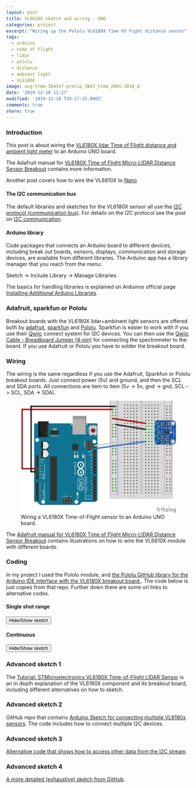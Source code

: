 ```yaml
---
layout: post
title: VL6810X sketch and wiring - UNO
categories: project
excerpt: "Wiring up the Pololu VL6180X Time Of Fight distance sensor"
tags:
  - arduino
  - time of flight
  - lidar
  - pololu
  - distance
  - ambient light
  - VL6180X
image: avg-trmm-3b43v7-precip_3B43_trmm_2001-2016_A
date: '2019-12-10 11:27'
modified: '2019-12-10 T18:17:25.000Z'
comments: true
share: true
---
```

<script src="https://karttur.github.io/common/assets/js/karttur/togglediv.js"></script>

### Introduction

This post is about wiring the [VL6180X lidar Time of Flight distance and ambient light meter](../../module/module-VL6180X) to an Arduino UNO board.

The Adafruit manual for [VL6180X Time of Flight Micro-LIDAR Distance Sensor Breakout](https://www.elfa.se/Web/Downloads/_t/ds/Adafruit_VL6180X_eng_tds.pdf?pid=30129217) contains more information.

Another post covers how to wire the VL6810X to  [Nano](../project-ToF-VL6180X-nano/)

#### The I2C communication bus

The default libraries and sketches for the VL6180X sensor all use the
[I2C protocol (communication bus)](https://howtomechatronics.com/tutorials/arduino/how-i2c-communication-works-and-how-to-use-it-with-arduino/). For details on the I2C protocol see the post on [I2C communication](../../arduinoide/arduino-I2C).

#### Arduino library

Code packages that connects an Arduino board to different devices, including break out boards, sensors, displays, communication and storage devices, are available from different libraries. The <span class='app'>Arduino</span> app has a library manager that you reach from the menu:

<span class='menu'>Sketch -> Include Library -> Manage Libraries</span>

The basics for handling libraries is explained on Arduinos official page [Installing Additional Arduino Libraries](www.arduino.cc/en/Guide/Libraries).

### Adafruit, sparkfun or Pololu

Breakout boards with the VL6180X lidar+ambinent light sensors are offered both by [adafruit](https://www.adafruit.com/product/3316), [sparkfun](https://www.sparkfun.com/products/14722) and [Pololu](https://www.pololu.com/product/2489). Sparkfun is easier to work with if you use their [Qwiic](https://www.sparkfun.com/qwiic) connect system for I2C devices. You can then use the [Qwiic Cable - Breadboard Jumper (4-pin)](https://www.sparkfun.com/products/14425) for connecting the spectrometer to the board. If you use Adafruit or Pololu you have to solder the breakout board.

### Wiring

The wiring is the same regardless if you use the Adafruit, Sparkfun or Pololu breakout boards.
Just connect power (5v) and ground, and then the SCL and SDA ports. All connections are item to item (5v -> 5v, gnd -> gnd, SCL -> SCL, SDA -> SDA).


<figure>
<img src="../../images/ToF-VL6180X-UNO_bb.png">
<figcaption> Wiring a VL6180X Time-of-Flight sensor to an Arduino UNO board.</figcaption>
</figure>

The [Adafruit manual for VL6180X Time of Flight Micro-LIDAR Distance Sensor Breakout](https://www.elfa.se/Web/Downloads/_t/ds/Adafruit_VL6180X_eng_tds.pdf?pid=30129217) contains illustrations on how to wire the VL6810X module with different boards.

### Coding

In my project I used the Pololu module, and [the Pololu GitHub library for the Arduino IDE interface with the VL6180X breakout board.](https://github.com/pololu/vl6180x-arduino). The code below is just copies from that repo. Further down there are some url links to alternative codes.

#### Single shot range

<button id= "togglesingleshot" onclick="hiddencode('singleshot')">Hide/Show sketch</button>

<div id="singleshot" style="display:none">

{% capture text-capture %}
{% raw %}

```
/* This minimal example shows how to get single-shot range
measurements from the VL6180X.
The range readings are in units of mm. */

#include <Wire.h>
#include <VL6180X.h>

VL6180X sensor;

void setup()
{
  Serial.begin(9600);
  Wire.begin();

  sensor.init();
  sensor.configureDefault();
  sensor.setTimeout(500);
}

void loop()
{
  Serial.print(sensor.readRangeSingleMillimeters());
  if (sensor.timeoutOccurred()) { Serial.print(" TIMEOUT"); }

  Serial.println();
}
```
{% endraw %}
{% endcapture %}
{% include widgets/toggle-code.html  toggle-text=text-capture  %}
</div>

#### Continuous

<button id= "toggleContinuous" onclick="hiddencode('Continuous')">Hide/Show sketch</button>

<div id="Continuous" style="display:none">

{% capture text-capture %}
{% raw %}

```
/* This example demonstrates how to use interleaved mode to
take continuous range and ambient light measurements. The
datasheet recommends using interleaved mode instead of
running "range and ALS continuous modes simultaneously (i.e.
asynchronously)".
In order to attain a faster update rate (10 Hz), the max
convergence time for ranging and integration time for
ambient light measurement are reduced from the normally
recommended defaults. See section 2.4.4 ("Continuous mode
limits") and Table 6 ("Interleaved mode limits (10 Hz
operation)") in the VL6180X datasheet for more details.
Raw ambient light readings can be converted to units of lux
using the equation in datasheet section 2.13.4 ("ALS count
to lux conversion").
Example: A VL6180X gives an ambient light reading of 613
with the default gain of 1 and an integration period of
50 ms as configured in this sketch (reduced from 100 ms as
set by configureDefault()). With the factory calibrated
resolution of 0.32 lux/count, the light level is therefore
(0.32 * 613 * 100) / (1 * 50) or 392 lux.
The range readings are in units of mm. */

#include <Wire.h>
#include <VL6180X.h>

VL6180X sensor;

void setup()
{
  Serial.begin(9600);
  Wire.begin();

  sensor.init();
  sensor.configureDefault();

  // Reduce range max convergence time and ALS integration
  // time to 30 ms and 50 ms, respectively, to allow 10 Hz
  // operation (as suggested by Table 6 ("Interleaved mode
  // limits (10 Hz operation)") in the datasheet).
  sensor.writeReg(VL6180X::SYSRANGE__MAX_CONVERGENCE_TIME, 30);
  sensor.writeReg16Bit(VL6180X::SYSALS__INTEGRATION_PERIOD, 50);

  sensor.setTimeout(500);

   // stop continuous mode if already active
  sensor.stopContinuous();
  // in case stopContinuous() triggered a single-shot
  // measurement, wait for it to complete
  delay(300);
  // start interleaved continuous mode with period of 100 ms
  sensor.startInterleavedContinuous(100);

}

void loop()
{
  Serial.print("Ambient: ");
  Serial.print(sensor.readAmbientContinuous());
  if (sensor.timeoutOccurred()) { Serial.print(" TIMEOUT"); }

  Serial.print("\tRange: ");
  Serial.print(sensor.readRangeContinuousMillimeters());
  if (sensor.timeoutOccurred()) { Serial.print(" TIMEOUT"); }

  Serial.println();
}
```
{% endraw %}
{% endcapture %}
{% include widgets/toggle-code.html  toggle-text=text-capture  %}
</div>

### Advanced sketch 1

The [Tutorial: STMicroelectronics VL6180X Time-of-Flight LIDAR Sensor](https://mcuoneclipse.com/2016/12/03/tutorial-stmicroelectronics-vl6180x-time-of-flight-lidar-sensor/) is an in depth explanation of the VL6180X component and its breakout board, including different alternatives on how to sketch.

### Advanced sketch 2

GitHub repo that contains [Arduino Sketch for connecting multiple VL6180x sensors](https://github.com/luetzel/VL6180x). The code includes how to connect multiple I2C devices.

### Advanced sketch 3

[Alternative code that shows how to access other data from the I2C stream](https://os.mbed.com/users/highroads/code/VL6180X_Explorer/file/126b6cd0f4f5/main.cpp/).

### Advanced sketch 4

[A more detailed (exhaustive) sketch from GitHub](https://github.com/kriswiner/VL6180X/blob/master/VL6180Xbasic.ino).
